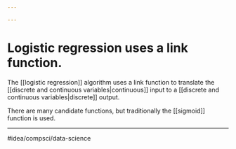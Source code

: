 ```yaml
---

---
```

# Logistic regression uses a link function. 
The [[logistic regression]] algorithm uses a link function to translate the [[discrete and continuous variables|continuous]] input to a [[discrete and continuous variables|discrete]] output. 

There are many candidate functions, but traditionally the [[sigmoid]] function is used. 

---
#idea/compsci/data-science 

[1]: https://en.wikipedia.org/wiki/Logistic_regression